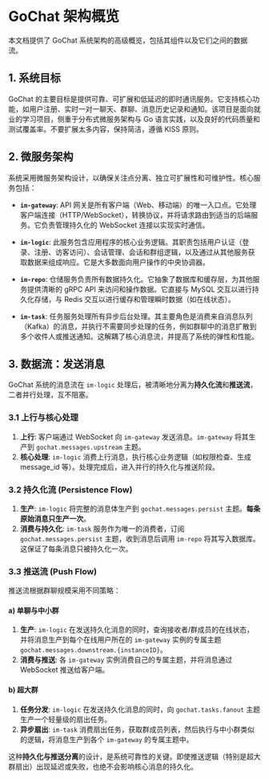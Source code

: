 # GoChat 架构概览

本文档提供了 GoChat 系统架构的高级概览，包括其组件以及它们之间的数据流。

## 1. 系统目标

GoChat 的主要目标是提供可靠、可扩展和低延迟的即时通讯服务。它支持核心功能，如用户注册、实时一对一聊天、群聊、消息历史记录和通知。该项目是面向就业的学习项目，侧重于分布式微服务架构与 Go 语言实践，以及良好的代码质量和测试覆盖率。不要扩展太多内容，保持简洁，遵循 KISS 原则。

## 2. 微服务架构

系统采用微服务架构设计，以确保关注点分离、独立可扩展性和可维护性。核心服务包括：

-   **`im-gateway`**: API 网关是所有客户端（Web、移动端）的唯一入口点。它处理客户端连接（HTTP/WebSocket），转换协议，并将请求路由到适当的后端服务。它负责管理持久化的 WebSocket 连接以实现实时通信。

-   **`im-logic`**: 此服务包含应用程序的核心业务逻辑。其职责包括用户认证（登录、注册、访客访问）、会话管理、会话和群组逻辑，以及通过从其他服务获取数据来组成响应。它是大多数面向用户操作的中央协调器。

-   **`im-repo`**: 仓储服务负责所有数据持久化。它抽象了数据库和缓存层，为其他服务提供清晰的 gRPC API 来访问和操作数据。它直接与 MySQL 交互以进行持久化存储，与 Redis 交互以进行缓存和管理瞬时数据（如在线状态）。

-   **`im-task`**: 任务服务处理所有异步后台处理。其主要角色是消费来自消息队列（Kafka）的消息，并执行不需要同步处理的任务，例如群聊中的消息扩散到多个收件人或推送通知。这解耦了核心消息流，并提高了系统的弹性和性能。

## 3. 数据流：发送消息

GoChat 系统的消息流在 `im-logic` 处理后，被清晰地分离为**持久化流**和**推送流**，二者并行处理，互不阻塞。

### 3.1 上行与核心处理

1.  **上行**: 客户端通过 WebSocket 向 `im-gateway` 发送消息。`im-gateway` 将其生产到 `gochat.messages.upstream` 主题。
2.  **核心处理**: `im-logic` 消费上行消息，执行核心业务逻辑（如权限检查、生成 message_id 等）。处理完成后，进入并行的持久化与推送阶段。

### 3.2 持久化流 (Persistence Flow)

1.  **生产**: `im-logic` 将完整的消息体生产到 `gochat.messages.persist` 主题。**每条原始消息只生产一次**。
2.  **消费与持久化**: `im-task` 服务作为唯一的消费者，订阅 `gochat.messages.persist` 主题，收到消息后调用 `im-repo` 将其写入数据库。这保证了每条消息只被持久化一次。

### 3.3 推送流 (Push Flow)

推送流根据群聊规模采用不同策略：

#### a) 单聊与中小群

1.  **生产**: `im-logic` 在发送持久化消息的同时，查询接收者/群成员的在线状态，并将消息生产到每个在线用户所在的 `im-gateway` 实例的专属主题 `gochat.messages.downstream.{instanceID}`。
2.  **消费与推送**: 各 `im-gateway` 实例消费自己的专属主题，并将消息通过 WebSocket 推送给客户端。

#### b) 超大群

1.  **任务分发**: `im-logic` 在发送持久化消息的同时，向 `gochat.tasks.fanout` 主题生产一个轻量级的扇出任务。
2.  **异步扇出**: `im-task` 消费扇出任务，获取群成员列表，然后执行与中小群类似的逻辑，将消息生产到各个 `im-gateway` 的专属主题中。

这种**持久化与推送分离**的设计，是系统可靠性的关键。即使推送逻辑（特别是超大群扇出）出现延迟或失败，也绝不会影响核心消息的持久化。

